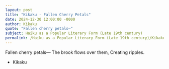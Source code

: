 ```yaml
---
layout: post
title: "Kikaku - Fallen Cherry Petals"
date: 2024-12-30 12:00:00 -0000
author: Kikaku
quote: "Fallen cherry petals—"
subject: Haiku as a Popular Literary Form (Late 19th century)
permalink: /Haiku as a Popular Literary Form (Late 19th century)/Kikaku/Kikaku - Fallen Cherry Petals
---
```


Fallen cherry petals—
The brook flows over them,
Creating ripples.

- Kikaku
